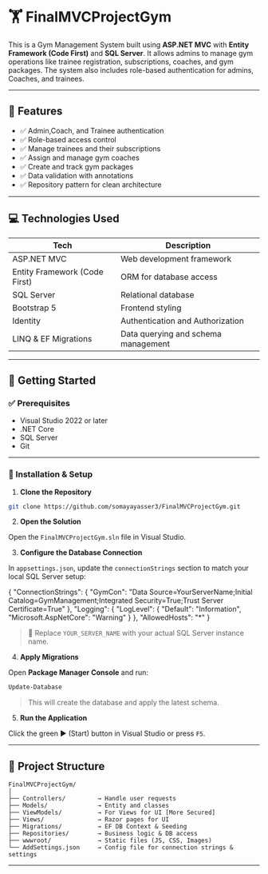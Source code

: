 
# 🏋️ FinalMVCProjectGym

This is a Gym Management System built using **ASP.NET MVC** with **Entity Framework (Code First)** and **SQL Server**. It allows admins to manage gym operations like trainee registration, subscriptions, coaches, and gym packages. The system also includes role-based authentication for admins, Coaches, and trainees.

---

## 📌 Features

- ✅ Admin,Coach, and Trainee authentication
- ✅ Role-based access control
- ✅ Manage trainees and their subscriptions
- ✅ Assign and manage gym coaches
- ✅ Create and track gym packages
- ✅ Data validation with annotations
- ✅ Repository pattern for clean architecture

---

## 💻 Technologies Used

| Tech                     | Description                                 |
|--------------------------|---------------------------------------------|
| ASP.NET MVC              | Web development framework                   |
| Entity Framework (Code First) | ORM for database access             |
| SQL Server               | Relational database                         |
| Bootstrap 5              | Frontend styling                            |
| Identity                 | Authentication and Authorization            |
| LINQ & EF Migrations     | Data querying and schema management         |

---

## 🚀 Getting Started

### ✅ Prerequisites

- Visual Studio 2022 or later
- .NET Core
- SQL Server 
- Git

---

### 🧰 Installation & Setup

1. **Clone the Repository**

```bash
git clone https://github.com/somayayasser3/FinalMVCProjectGym.git
```

2. **Open the Solution**

Open the `FinalMVCProjectGym.sln` file in Visual Studio.

3. **Configure the Database Connection**

In `appsettings.json`, update the `connectionStrings` section to match your local SQL Server setup:

{
  "ConnectionStrings": {
    "GymCon": "Data Source=YourServerName;Initial Catalog=GymManagement;Integrated Security=True;Trust Server Certificate=True"
  },
    "Logging": {
      "LogLevel": {
        "Default": "Information",
        "Microsoft.AspNetCore": "Warning"
      }
    },
    "AllowedHosts": "*"
  }

> 🔁 Replace `YOUR_SERVER_NAME` with your actual SQL Server instance name.

4. **Apply Migrations**

Open **Package Manager Console** and run:

```powershell
Update-Database
```

> This will create the database and apply the latest schema.

5. **Run the Application**

Click the green ▶️ (Start) button in Visual Studio or press `F5`.

---

## 📂 Project Structure

```
FinalMVCProjectGym/
│
├── Controllers/         → Handle user requests
├── Models/              → Entity and classes
├── ViewModels/          → For Views for UI [More Secured]
├── Views/               → Razor pages for UI
├── Migrations/          → EF DB Context & Seeding
├── Repositories/        → Business logic & DB access
├── wwwroot/             → Static files (JS, CSS, Images)
└── AddSettings.json     → Config file for connection strings & settings
```

---
